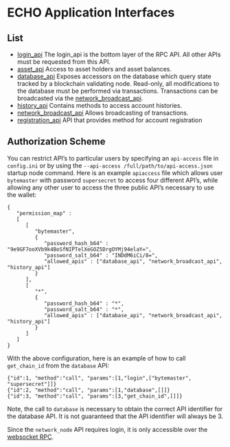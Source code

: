 ECHO Application Interfaces
===========================

List
----

- [login_api][] The login_api is the bottom layer of the RPC API. All other APIs must be requested from this API.
- [asset_api][] Access to asset holders and asset balances.
- [database_api][] Exposes accessors on the database which query state tracked by a blockchain validating node.
  Read-only, all modifications to the database must be performed via transactions. Transactions can be broadcasted via the [network_broadcast_api][].
- [history_api][] Contains methods to access account histories.
- [network_broadcast_api][] Allows broadcasting of transactions.
- [registration_api][] API that provides method for account registration


<!--- [block_api][] Access to chain blocks. -->
<!-- - [crypto_api][] Access cryptography functions -->
<!-- - [network_node_api][] Allows maintenance of p2p connections. -->

Authorization Scheme
--------------------

You can restrict API’s to particular users by specifying an `api-access` file in `config.ini` or by using the `--api-access /full/path/to/api-access.json` startup node command. Here is an example `apiaccess` file which allows user `bytemaster` with password `supersecret` to access four different API’s, while allowing any other user to access the three public API’s necessary to use the wallet:

```
{
   "permission_map" :
   [
      [
         "bytemaster",
         {
            "password_hash_b64" : "9e9GF7ooXVb9k4BoSfNIPTelXeGOZ5DrgOYMj94elaY=",
            "password_salt_b64" : "INDdM6iCi/8=",
            "allowed_apis" : ["database_api", "network_broadcast_api", "history_api"]
         }
      ],
      [
         "*",
         {
            "password_hash_b64" : "*",
            "password_salt_b64" : "*",
            "allowed_apis" : ["database_api", "network_broadcast_api", "history_api"]
         }
      ]
   ]
}
```
With the above configuration, here is an example of how to call `get_chain_id` from the `database` API:

```
{"id":1, "method":"call", "params":[1,"login",["bytemaster", "supersecret"]]}
{"id":2, "method":"call", "params":[1,"database",[]]}
{"id":3, "method":"call", "params":[3,"get_chain_id",[]]}
```
Note, the call to `database` is necessary to obtain the correct API identifier for the database API.
It is not guaranteed that the API identifier will always be 3.

Since the `network_node` API requires login, it is only accessible over the [websocket RPC](websocket-api.md).

[login_api]: apis/login-api.md
[asset_api]: apis/asset-api.md
[block_api]: apis/block-api.md
[network_broadcast_api]: apis/network-broadcast-api.md
[database_api]: apis/database-api.md
[history_api]: apis/history-api.md
[registration_api]: apis/registration-api.md
<!-- [crypto_api]: https://dev-doc.myecho.app/classgraphene_1_1app_1_1crypto__api.html -->
<!-- [network_node_api]: https://dev-doc.myecho.app/classgraphene_1_1app_1_1network__node__api.html -->